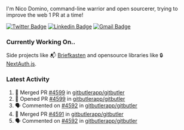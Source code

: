 
I'm Nico Domino, command-line warrior and open sourcerer, trying to improve the web 1 PR at a time!

[![Twitter Badge](https://img.shields.io/badge/-@ndom91-1ca0f1?style=flat-square&labelColor=1ca0f1&logo=twitter&logoColor=white&link=https://twitter.com/ndom91)](https://twitter.com/ndom91) [![Linkedin Badge](https://img.shields.io/badge/-ndom91-blue?style=flat-square&logo=Linkedin&logoColor=white&link=https://www.linkedin.com/in/ndom91/)](https://www.linkedin.com/in/ndom91/) [![Gmail Badge](https://img.shields.io/badge/-yo@ndo.dev-c14438?style=flat-square&logo=mail.ru&logoColor=white&link=mailto:yo@ndo.dev)](mailto:yo@ndo.dev)

### Currently Working On..

Side projects like 📬 [Briefkasten](https://briefkastenhq.com) and opensource libraries like 🔒 [NextAuth.js](https://github.com/nextauthjs/next-auth).

<!--START_SECTION_PROFILE_VIEWS:readme-info-->
<!--END_SECTION_PROFILE_VIEWS:readme-info-->

<!--START_SECTION_DAILY_COMMIT:readme-info-->
<!--END_SECTION_DAILY_COMMIT:readme-info-->

<!--START_SECTION_WEEKLY_COMMIT:readme-info-->
<!--END_SECTION_WEEKLY_COMMIT:readme-info-->

### Latest Activity

<!--START_SECTION:activity-->
1. 🎉 Merged PR [#4599](https://github.com/gitbutlerapp/gitbutler/pull/4599) in [gitbutlerapp/gitbutler](https://github.com/gitbutlerapp/gitbutler)
2. 💪 Opened PR [#4599](https://github.com/gitbutlerapp/gitbutler/pull/4599) in [gitbutlerapp/gitbutler](https://github.com/gitbutlerapp/gitbutler)
3. 🗣 Commented on [#4592](https://github.com/gitbutlerapp/gitbutler/pull/4592#issuecomment-2268886599) in [gitbutlerapp/gitbutler](https://github.com/gitbutlerapp/gitbutler)
4. 🎉 Merged PR [#4591](https://github.com/gitbutlerapp/gitbutler/pull/4591) in [gitbutlerapp/gitbutler](https://github.com/gitbutlerapp/gitbutler)
5. 🗣 Commented on [#4592](https://github.com/gitbutlerapp/gitbutler/pull/4592#issuecomment-2268863955) in [gitbutlerapp/gitbutler](https://github.com/gitbutlerapp/gitbutler)
<!--END_SECTION:activity-->
